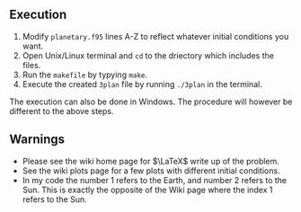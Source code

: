## Execution
 1. Modify `planetary.f95` lines A-Z to reflect whatever initial conditions you want.
 2. Open Unix/Linux terminal and `cd` to the driectory which includes the files.
 3. Run the `makefile` by typying `make`.
 4. Execute the created `3plan` file by running `./3plan` in the terminal.
 
The execution can also be done in Windows. The procedure will however be different to the above steps.

## Warnings
- Please see the wiki home page for $\LaTeX$ write up of the problem.
- See the wiki plots page for a few plots with different initial conditions.
- In my code the number 1 refers to the Earth, and number 2 refers to the Sun. This is exactly the opposite of the Wiki page where the index 1 refers to the Sun.
